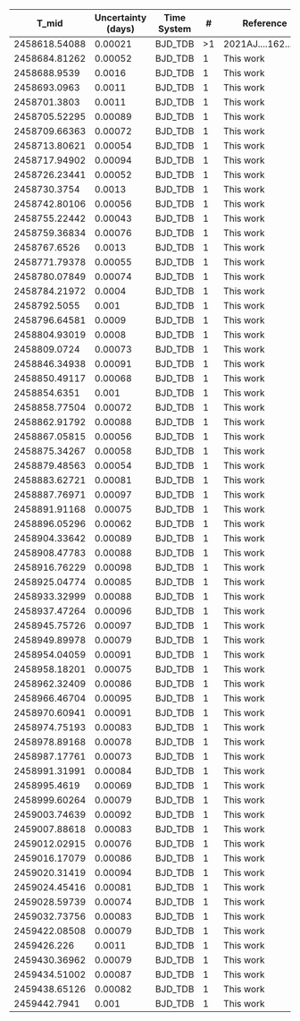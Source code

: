 |T_mid|Uncertainty (days)           |Time System|#                                            |Reference                           |
|-----|-----------------------------|-----------|---------------------------------------------|------------------------------------|
|2458618.54088|0.00021                      |BJD_TDB    |>1                                           |2021AJ....162....7B                 |
|2458684.81262|0.00052                      |BJD_TDB    |1                                            |This work                           |
|2458688.9539|0.0016                       |BJD_TDB    |1                                            |This work                           |
|2458693.0963|0.0011                       |BJD_TDB    |1                                            |This work                           |
|2458701.3803|0.0011                       |BJD_TDB    |1                                            |This work                           |
|2458705.52295|0.00089                      |BJD_TDB    |1                                            |This work                           |
|2458709.66363|0.00072                      |BJD_TDB    |1                                            |This work                           |
|2458713.80621|0.00054                      |BJD_TDB    |1                                            |This work                           |
|2458717.94902|0.00094                      |BJD_TDB    |1                                            |This work                           |
|2458726.23441|0.00052                      |BJD_TDB    |1                                            |This work                           |
|2458730.3754|0.0013                       |BJD_TDB    |1                                            |This work                           |
|2458742.80106|0.00056                      |BJD_TDB    |1                                            |This work                           |
|2458755.22442|0.00043                      |BJD_TDB    |1                                            |This work                           |
|2458759.36834|0.00076                      |BJD_TDB    |1                                            |This work                           |
|2458767.6526|0.0013                       |BJD_TDB    |1                                            |This work                           |
|2458771.79378|0.00055                      |BJD_TDB    |1                                            |This work                           |
|2458780.07849|0.00074                      |BJD_TDB    |1                                            |This work                           |
|2458784.21972|0.0004                       |BJD_TDB    |1                                            |This work                           |
|2458792.5055|0.001                        |BJD_TDB    |1                                            |This work                           |
|2458796.64581|0.0009                       |BJD_TDB    |1                                            |This work                           |
|2458804.93019|0.0008                       |BJD_TDB    |1                                            |This work                           |
|2458809.0724|0.00073                      |BJD_TDB    |1                                            |This work                           |
|2458846.34938|0.00091                      |BJD_TDB    |1                                            |This work                           |
|2458850.49117|0.00068                      |BJD_TDB    |1                                            |This work                           |
|2458854.6351|0.001                        |BJD_TDB    |1                                            |This work                           |
|2458858.77504|0.00072                      |BJD_TDB    |1                                            |This work                           |
|2458862.91792|0.00088                      |BJD_TDB    |1                                            |This work                           |
|2458867.05815|0.00056                      |BJD_TDB    |1                                            |This work                           |
|2458875.34267|0.00058                      |BJD_TDB    |1                                            |This work                           |
|2458879.48563|0.00054                      |BJD_TDB    |1                                            |This work                           |
|2458883.62721|0.00081                      |BJD_TDB    |1                                            |This work                           |
|2458887.76971|0.00097                      |BJD_TDB    |1                                            |This work                           |
|2458891.91168|0.00075                      |BJD_TDB    |1                                            |This work                           |
|2458896.05296|0.00062                      |BJD_TDB    |1                                            |This work                           |
|2458904.33642|0.00089                      |BJD_TDB    |1                                            |This work                           |
|2458908.47783|0.00088                      |BJD_TDB    |1                                            |This work                           |
|2458916.76229|0.00098                      |BJD_TDB    |1                                            |This work                           |
|2458925.04774|0.00085                      |BJD_TDB    |1                                            |This work                           |
|2458933.32999|0.00088                      |BJD_TDB    |1                                            |This work                           |
|2458937.47264|0.00096                      |BJD_TDB    |1                                            |This work                           |
|2458945.75726|0.00097                      |BJD_TDB    |1                                            |This work                           |
|2458949.89978|0.00079                      |BJD_TDB    |1                                            |This work                           |
|2458954.04059|0.00091                      |BJD_TDB    |1                                            |This work                           |
|2458958.18201|0.00075                      |BJD_TDB    |1                                            |This work                           |
|2458962.32409|0.00086                      |BJD_TDB    |1                                            |This work                           |
|2458966.46704|0.00095                      |BJD_TDB    |1                                            |This work                           |
|2458970.60941|0.00091                      |BJD_TDB    |1                                            |This work                           |
|2458974.75193|0.00083                      |BJD_TDB    |1                                            |This work                           |
|2458978.89168|0.00078                      |BJD_TDB    |1                                            |This work                           |
|2458987.17761|0.00073                      |BJD_TDB    |1                                            |This work                           |
|2458991.31991|0.00084                      |BJD_TDB    |1                                            |This work                           |
|2458995.4619|0.00069                      |BJD_TDB    |1                                            |This work                           |
|2458999.60264|0.00079                      |BJD_TDB    |1                                            |This work                           |
|2459003.74639|0.00092                      |BJD_TDB    |1                                            |This work                           |
|2459007.88618|0.00083                      |BJD_TDB    |1                                            |This work                           |
|2459012.02915|0.00076                      |BJD_TDB    |1                                            |This work                           |
|2459016.17079|0.00086                      |BJD_TDB    |1                                            |This work                           |
|2459020.31419|0.00094                      |BJD_TDB    |1                                            |This work                           |
|2459024.45416|0.00081                      |BJD_TDB    |1                                            |This work                           |
|2459028.59739|0.00074                      |BJD_TDB    |1                                            |This work                           |
|2459032.73756|0.00083                      |BJD_TDB    |1                                            |This work                           |
|2459422.08508|0.00079                      |BJD_TDB    |1                                            |This work                           |
|2459426.226|0.0011                       |BJD_TDB    |1                                            |This work                           |
|2459430.36962|0.00079                      |BJD_TDB    |1                                            |This work                           |
|2459434.51002|0.00087                      |BJD_TDB    |1                                            |This work                           |
|2459438.65126|0.00082                      |BJD_TDB    |1                                            |This work                           |
|2459442.7941|0.001                        |BJD_TDB    |1                                            |This work                           |
